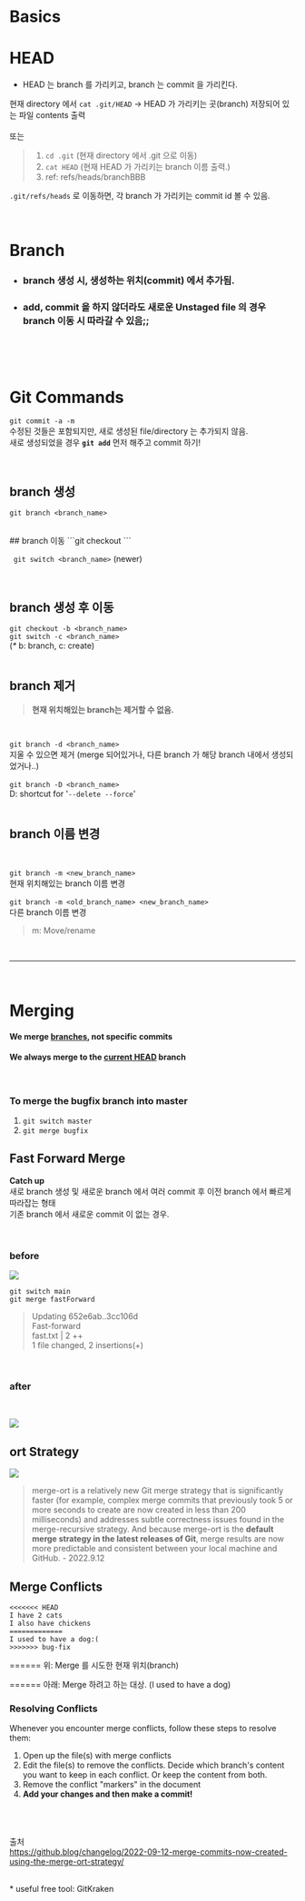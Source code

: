 

# Basics



# HEAD
- HEAD 는 branch 를 가리키고, branch 는 commit 을 가리킨다.

현재 directory 에서 ```cat .git/HEAD```  -> HEAD 가 가리키는 곳(branch) 저장되어 있는 파일  contents 출력
<br>
<br>
또는
> 1. ```cd .git``` (현재 directory 에서 .git 으로 이동)  
> 2. ```cat HEAD``` (현재 HEAD 가 가리키는 branch 이름 출력.)
> 3.  ref: refs/heads/branchBBB

```.git/refs/heads``` 로 이동하면, 각 branch 가 가리키는 commit id 볼 수 있음.


<br>


# Branch

- ### branch 생성 시, 생성하는 위치(commit) 에서 추가됨.

- ### add, commit 을 하지 않더라도 새로운 Unstaged file 의 경우 branch 이동 시 따라갈 수 있음;; 

<br><br><br>

# Git Commands

```git commit -a -m```  
수정된 것들은 포함되지만, 새로 생성된 file/directory 는 추가되지 않음.  
새로 생성되었을 경우 **```git add```** 먼저 해주고 commit 하기!

<br>

## branch 생성
```git branch <branch_name>```

<br>
## branch 이동
```git checkout <branch_name>```

``` git switch <branch_name>``` (newer)

<br>

## branch 생성 후 이동

```git checkout -b <branch_name>```  
```git switch -c <branch_name>```  
(_*_ b: branch, c: create)  
<br>

## branch 제거
>**현재 위치해있는 branch는 제거할 수 없음.**
<br>

```git branch -d <branch_name>```<br>
지울 수 있으면 제거 (merge 되어있거나, 다른 branch 가 해당 branch 내에서 생성되었거나..)
<br>
<br>
```git branch -D <branch_name>```  
  D: shortcut for  '```--delete --force```'
<br>
<br>

## branch 이름 변경
<br>

```git branch -m <new_branch_name>```  
현재 위치해있는 branch 이름 변경  
<br>
```git branch -m <old_branch_name> <new_branch_name>```  
다른 branch 이름 변경
> m: Move/rename

<br>
<hr>
<br>

# Merging

#### We merge <ins>branches</ins>, not specific commits  
#### We always merge to the <ins>current HEAD</ins> branch

<br>

### To merge the bugfix branch into master  

1. ```git switch master```  
2. ```git merge bugfix```  

## Fast Forward Merge
**Catch up**  
새로 branch 생성 및 새로운 branch 에서 여러 commit 후 이전 branch 에서 빠르게 따라잡는 형태   
기존 branch 에서 새로운 commit 이 없는 경우.

<br>

### before

![](beforeFastForward.png)
<br>
```
git switch main
git merge fastForward
```

>Updating 652e6ab..3cc106d  
>Fast-forward  
>fast.txt | 2 ++  
>1 file changed, 2 insertions(+)

<br>

### after
<br>

![](afterFastForward.png)

## ort Strategy

![](merge_ort_strategy.png)

>merge-ort is a relatively new Git merge strategy that is significantly faster (for example, complex merge commits that previously took 5 or more seconds to create are now created in less than 200 milliseconds) and addresses subtle correctness issues found in the merge-recursive strategy. And because merge-ort is the **default merge strategy in the latest releases of Git**, merge results are now more predictable and consistent between your local machine and GitHub. -  2022.9.12


## Merge Conflicts
```
<<<<<<< HEAD
I have 2 cats
I also have chickens
=============
I used to have a dog:(
>>>>>>> bug-fix
```
====== 위: Merge 를 시도한 현재 위치(branch)

====== 아래: Merge 하려고 하는 대상. (I used to have a dog)

### Resolving Conflicts
Whenever you encounter merge conflicts, follow these steps to resolve them:
1. Open up the file(s) with merge conflicts
2. Edit the file(s) to remove the conflicts. Decide which branch's content you want to keep in each conflict. Or keep the content from both.
3. Remove the conflict "markers" in the document
4. **Add your changes and then make a commit!**




<br><br><br>
출처  
https://github.blog/changelog/2022-09-12-merge-commits-now-created-using-the-merge-ort-strategy/

<br>
* useful free tool: GitKraken